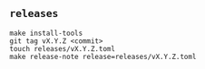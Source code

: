 ## `releases` ##

```
make install-tools
git tag vX.Y.Z <commit>
touch releases/vX.Y.Z.toml
make release-note release=releases/vX.Y.Z.toml
```
